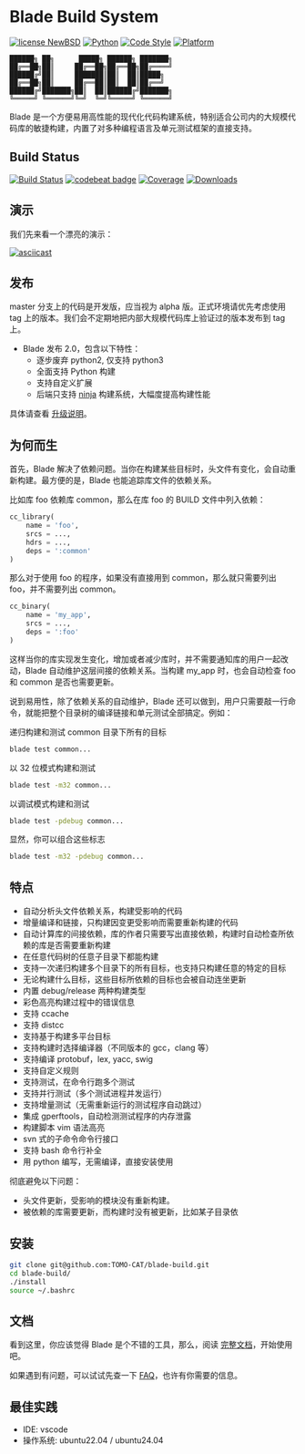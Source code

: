# Blade Build System

[![license NewBSD](https://img.shields.io/badge/License-NewBSD-yellow.svg)](COPYING)
[![Python](https://img.shields.io/badge/language-python2,3-blue.svg)](https://www.python.org/)
[![Code Style](https://img.shields.io/badge/code%20style-google-blue.svg)](https://google.github.io/styleguide/pyguide.html)
[![Platform](https://img.shields.io/badge/platform-linux%20%7C%20macos-lightgrey.svg)](doc/zh_CN/prerequisites.md)

```text
██████╗ ██╗      █████╗ ██████╗ ███████╗
██╔══██╗██║     ██╔══██╗██╔══██╗██╔════╝
██████╔╝██║     ███████║██║  ██║█████╗
██╔══██╗██║     ██╔══██║██║  ██║██╔══╝
██████╔╝███████╗██║  ██║██████╔╝███████╗
╚═════╝ ╚══════╝╚═╝  ╚═╝╚═════╝ ╚══════╝
```

Blade 是一个方便易用高性能的现代化代码构建系统，特别适合公司内的大规模代码库的敏捷构建，内置了对多种编程语言及单元测试框架的直接支持。

## Build Status

[![Build Status](https://travis-ci.org/chen3feng/blade-build.svg?branch=master)](https://travis-ci.org/chen3feng/blade-build)
[![codebeat badge](https://codebeat.co/badges/e0d861b7-47cc-4023-9784-7d54246a3576)](https://codebeat.co/projects/github-com-chen3feng-blade-build-master)
[![Coverage](https://coveralls.io/repos/chen3feng/blade-build/badge.svg?branch=master)](https://coveralls.io/github/chen3feng/blade-build)
[![Downloads](https://img.shields.io/github/downloads/chen3feng/blade-build/total.svg)](https://github.com/chen3feng/blade-build/releases)

## 演示

我们先来看一个漂亮的演示：

[![asciicast](https://asciinema.org/a/o9uQ2uia4OVqghXUid7XSNjv1.svg)](https://asciinema.org/a/o9uQ2uia4OVqghXUid7XSNjv1)

## 发布

master 分支上的代码是开发版，应当视为 alpha 版。正式环境请优先考虑使用 tag 上的版本。我们会不定期地把内部大规模代码库上验证过的版本发布到 tag 上。

* Blade 发布 2.0，包含以下特性：
  * 逐步废弃 python2, 仅支持 python3
  * 全面支持 Python 构建
  * 支持自定义扩展
  * 后端只支持 [ninja](doc/zh_CN/config.md#global_config) 构建系统，大幅度提高构建性能

具体请查看 [升级说明](doc/zh_CN/upgrade-to-v2.md)。

## 为何而生

首先，Blade 解决了依赖问题。当你在构建某些目标时，头文件有变化，会自动重新构建。最方便的是，Blade 也能追踪库文件的依赖关系。

比如库 foo 依赖库 common，那么在库 foo 的 BUILD 文件中列入依赖：

```python
cc_library(
    name = 'foo',
    srcs = ...,
    hdrs = ...,
    deps = ':common'
)
```

那么对于使用 foo 的程序，如果没有直接用到 common，那么就只需要列出 foo，并不需要列出 common。

```python
cc_binary(
    name = 'my_app',
    srcs = ...,
    deps = ':foo'
)
```

这样当你的库实现发生变化，增加或者减少库时，并不需要通知库的用户一起改动，Blade 自动维护这层间接的依赖关系。当构建 my_app 时，也会自动检查 foo 和 common 是否也需要更新。

说到易用性，除了依赖关系的自动维护，Blade 还可以做到，用户只需要敲一行命令，就能把整个目录树的编译链接和单元测试全部搞定。例如：

递归构建和测试 common 目录下所有的目标

```bash
blade test common...
```

以 32 位模式构建和测试

```bash
blade test -m32 common...
```

以调试模式构建和测试

```bash
blade test -pdebug common...
```

显然，你可以组合这些标志

```bash
blade test -m32 -pdebug common...
```

## 特点

* 自动分析头文件依赖关系，构建受影响的代码
* 增量编译和链接，只构建因变更受影响而需要重新构建的代码
* 自动计算库的间接依赖，库的作者只需要写出直接依赖，构建时自动检查所依赖的库是否需要重新构建
* 在任意代码树的任意子目录下都能构建
* 支持一次递归构建多个目录下的所有目标，也支持只构建任意的特定的目标
* 无论构建什么目标，这些目标所依赖的目标也会被自动连坐更新
* 内置 debug/release 两种构建类型
* 彩色高亮构建过程中的错误信息
* 支持 ccache
* 支持 distcc
* 支持基于构建多平台目标
* 支持构建时选择编译器（不同版本的 gcc，clang 等）
* 支持编译 protobuf，lex, yacc, swig
* 支持自定义规则
* 支持测试，在命令行跑多个测试
* 支持并行测试（多个测试进程并发运行）
* 支持增量测试（无需重新运行的测试程序自动跳过）
* 集成 gperftools，自动检测测试程序的内存泄露
* 构建脚本 vim 语法高亮
* svn 式的子命令命令行接口
* 支持 bash 命令行补全
* 用 python 编写，无需编译，直接安装使用

彻底避免以下问题：

* 头文件更新，受影响的模块没有重新构建。
* 被依赖的库需要更新，而构建时没有被更新，比如某子目录依

## 安装

```bash
git clone git@github.com:TOMO-CAT/blade-build.git
cd blade-build/
./install
source ~/.bashrc
```

## 文档

看到这里，你应该觉得 Blade 是个不错的工具，那么，阅读 [完整文档](doc/zh_CN/README.md)，开始使用吧。

如果遇到有问题，可以试试先查一下 [FAQ](doc/zh_CN/FAQ.md)，也许有你需要的信息。

## 最佳实践

* IDE: vscode
* 操作系统: ubuntu22.04 / ubuntu24.04
